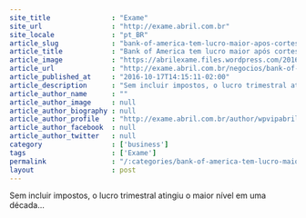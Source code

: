 ```yaml
---
site_title               : "Exame"
site_url                 : "http://exame.abril.com.br"
site_locale              : "pt_BR"
article_slug             : "bank-of-america-tem-lucro-maior-apos-cortes-e-negociacoes"
article_title            : "Bank of America tem lucro maior após cortes e negociações"
article_image            : "https://abrilexame.files.wordpress.com/2016/10/size_960_16_9_bank-of-america-2.jpg?quality=70&strip=all&w=960"
article_url              : "http://exame.abril.com.br/negocios/bank-of-america-tem-lucro-maior-apos-cortes-e-negociacoes/"
article_published_at     : "2016-10-17T14:15:11-02:00"
article_description      : "Sem incluir impostos, o lucro trimestral atingiu o maior nível em uma década..."
article_author_name      : ""
article_author_image     : null
article_author_biography : null
article_author_profile   : "http://exame.abril.com.br/author/wpvipabril/"
article_author_facebook  : null
article_author_twitter   : null
category                 : ['business']
tags                     : ['Exame']
permalink                : "/:categories/bank-of-america-tem-lucro-maior-apos-cortes-e-negociacoes/"
layout                   : post
---
```


Sem incluir impostos, o lucro trimestral atingiu o maior nível em uma década...
